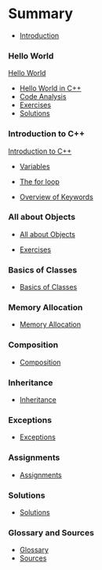 # Summary

* [Introduction](README.md)

### Hello World

[Hello World](hello_world/readme.md)
* [Hello World in C++](hello_world/hello_world_in_cpp.md)
* [Code Analysis](hello_world/code_analysis.md)
* [Exercises](hello_world/exercises.md)
* [Solutions](hello_world/solutions.md)


### Introduction to C++

[Introduction to C++](introduction_to_cpp/readme.md)
* [Variables](introduction_to_cpp/variables.md)
<!-- * [Standard IO](introduction_to_cpp/standard_io.md) -->
<!-- * [Mathematical Operators](introduction_to_cpp/mathematical_operators.md) -->
<!-- * [Comparison Operators](introduction_to_cpp/comparison_operators.md) -->
<!-- * [Conditional Operators](introduction_to_cpp/conditional_operators.md) -->
<!-- * [The if statement](introduction_to_cpp/if_statement.md) -->
<!-- * [The switch statement](introduction_to_cpp/switch_statement.md) -->
* [The for loop](introduction_to_cpp/for_loop.md)
<!-- * [The while loop](introduction_to_cpp/while_loop.md) -->
<!-- * [The do while loop](introduction_to_cpp/do_while_loop.md) -->
<!-- * [Functions](introduction_to_cpp/functions.md) -->
<!-- * [Scope](introduction_to_cpp/scope.md)  -->
<!-- * [Arrays](introduction_to_cpp/arrays.md) -->
* [Overview of Keywords](introduction_to_cpp/overview_keywords.md)
<!-- * [Exercises](introduction_to_cpp/exercises.md) -->
<!-- * [Solutions](introduction_to_cpp/solutions.md) -->

### All about Objects

* [All about Objects](all_about_objects/its_all_about_objects.md)
<!-- * [Summary](all_about_objects/summary.md) -->
<!-- * [Quiz](all_about_objects/quiz.md) -->
* [Exercises](all_about_objects/exercises.md)


### Basics of Classes

* [Basics of Classes](basics_of_classes/basics_of_classes.md)
<!-- * [Summary](basics_of_classes/summary.md) -->
<!-- * [Quiz](basics_of_classes/quiz.md) -->
<!-- * [Exercises](basics_of_classes/exercises.md) -->

### Memory Allocation

* [Memory Allocation](memory_allocation/memory_allocation.md)
<!-- * [Summary](memory_allocation/summary.md) -->
<!-- * [Quiz](memory_allocation/quiz.md) -->
<!-- * [Exercises](memory_allocation/exercises.md) -->

### Composition

* [Composition](composition/composition.md)
<!-- * [Summary](composition/summary.md) -->
<!-- * [Quiz](composition/quiz.md) -->
<!-- * [Exercises](composition/exercises.md) -->

### Inheritance

* [Inheritance](inheritance/inheritance.md)
<!-- * [Summary](inheritance/summary.md) -->
<!-- * [Quiz](inheritance/quiz.md) -->
<!-- * [Exercises](inheritance/exercises.md) -->

### Exceptions

* [Exceptions](exceptions/exceptions.md)
<!-- * [Summary](exceptions/summary.md) -->
<!-- * [Quiz](exceptions/quiz.md) -->
<!-- * [Exercises](exceptions/exercises.md) -->

### Assignments

* [Assignments](assignments/assignments.md)

### Solutions

* [Solutions](solutions/solutions.md)

### Glossary and Sources

* [Glossary](glossary.md)
* [Sources](sources.md)
